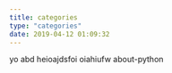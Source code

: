 ```yaml
---
title: categories
type: "categories"
date: 2019-04-12 01:09:32
---
```


yo abd
heioajdsfoi
oiahiufw
about-python